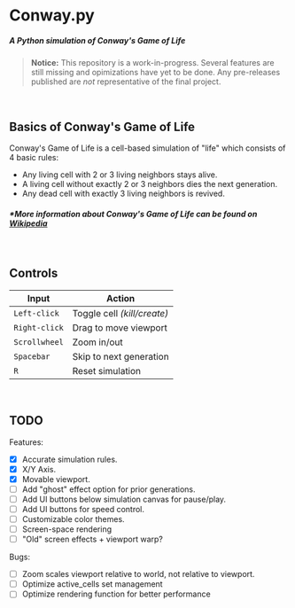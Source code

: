 # **Conway.py**
##### *A Python simulation of Conway's Game of Life*
> **Notice:** This repository is a work-in-progress. Several features are still missing and opimizations have yet to be done. Any pre-releases published are *not* representative of the final project.

<br>

## Basics of Conway's Game of Life
Conway's Game of Life is a cell-based simulation of "life" which consists of 4 basic rules:
- Any living cell with 2 or 3 living neighbors stays alive.
- A living cell without exactly 2 or 3 neighbors dies the next generation.
- Any dead cell with exactly 3 living neighbors is revived.
##### **More information about Conway's Game of Life can be found on [Wikipedia](https://en.wikipedia.org/wiki/Conway%27s_Game_of_Life)*

<br>

## Controls
| **Input** | **Action** |
| --------- | ---------- |
| `Left-click` | Toggle cell *(kill/create)* |
| `Right-click` | Drag to move viewport |
| `Scrollwheel` | Zoom in/out |
| `Spacebar` | Skip to next generation |
| `R` | Reset simulation |

<br>

## TODO
Features:
- [X] Accurate simulation rules.
- [X] X/Y Axis.
- [X] Movable viewport.
- [ ] Add "ghost" effect option for prior generations.
- [ ] Add UI buttons below simulation canvas for pause/play.
- [ ] Add UI buttons for speed control.
- [ ] Customizable color themes.
- [ ] Screen-space rendering
- [ ] "Old" screen effects + viewport warp?

Bugs:
- [ ] Zoom scales viewport relative to world, not relative to viewport.
- [ ] Optimize active_cells set management
- [ ] Optimize rendering function for better performance
